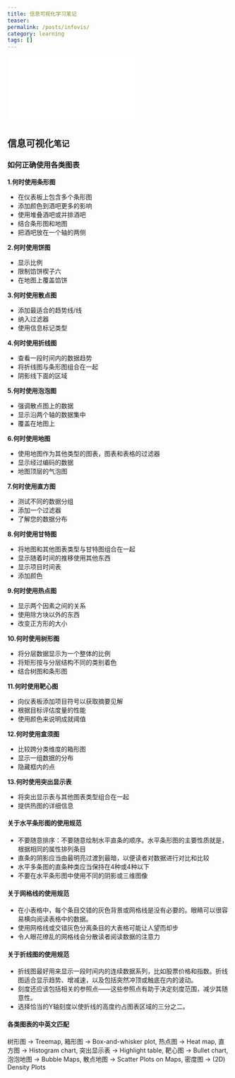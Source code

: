 ```yaml
---
title: 信息可视化学习笔记
teaser: 
permalink: /posts/infovis/
category: learning
tags: []
---
```

![T](tableau.pgn "Title")

信息可视化`笔记` 
----------------

### **如何正确使用各类图表**
**1.何时使用条形图**
* 在仪表板上包含多个条形图
* 添加颜色到酒吧更多的影响
* 使用堆叠酒吧或并排酒吧
* 结合条形图和地图
* 把酒吧放在一个轴的两侧

**2.何时使用饼图**
* 显示比例
* 限制馅饼楔子六
* 在地图上覆盖馅饼

**3.何时使用散点图**
* 添加最适合的趋势线/线
* 纳入过滤器
* 使用信息标记类型

**4.何时使用折线图**
* 查看一段时间内的数据趋势
* 将折线图与条形图组合在一起
* 阴影线下面的区域

**5.何时使用泡泡图**
* 强调散点图上的数据
* 显示沿两个轴的数据集中
* 覆盖在地图上

**6.何时使用地图**
* 使用地图作为其他类型的图表，图表和表格的过滤器
* 显示经过编码的数据
* 地图顶层的气泡图

**7.何时使用直方图**
* 测试不同的数据分组
* 添加一个过滤器
* 了解您的数据分布

**8.何时使用甘特图**
* 将地图和其他图表类型与甘特图组合在一起
* 显示随着时间的推移使用其他东西
* 显示项目时间表
* 添加颜色

**9.何时使用热点图**
* 显示两个因素之间的关系
* 使用除方块以外的东西
* 改变正方形的大小

**10.何时使用树形图**
* 将分层数据显示为一个整体的比例
* 将矩形按与分层结构不同的类别着色
* 结合树图和条形图

**11.何时使用靶心图**
* 向仪表板添加项目符号以获取摘要见解
* 根据目标评估度量的性能
* 使用颜色来说明成就阈值

**12.何时使用盒须图**
* 比较跨分类维度的箱形图
* 显示一组数据的分布
* 隐藏框内的点

**13.何时使用突出显示表**
* 将突出显示表与其他图表类型组合在一起
* 提供热图的详细信息

#### **关于水平条形图的使用规范**
* 不要随意排序：不要随意绘制水平直条的顺序。水平条形图的主要性质就是，根据相同的属性排列条目
* 直条的阴影应当由最明亮过渡到最暗，以便读者对数据进行对比和比较
* 水平多条图的直条种类应当保持在4种或4种以下
* 不要在水平条形图中使用不同的阴影或三维图像

#### **关于网格线的使用规范**
* 在小表格中，每个条目交错的灰色背景或网格线是没有必要的。眼睛可以很容易横向阅读表格中的数据。
* 使用网格线或交错灰色分离条目的大表格可能让人望而却步
* 令人眼花缭乱的网格线会分散读者阅读数据的注意力

#### **关于折线图的使用规范**
* 折线图最好用来显示一段时间内的连续数据系列，比如股票价格和指数。折线图适合显示趋势、增减速，以及包括突然冲顶或触底在内的波动。 
* 刻度还应该包括相关的参照点——这些参照点有助于决定刻度范围，减少其随意性。
* 选择恰当的Y轴刻度以使折线的高度约占图表区域的三分之二。

#### **各类图表的中英文匹配**
树形图 → Treemap, 箱形图 → Box-and-whisker plot, 热点图 → Heat map, 直方图 → Histogram chart, 突出显示表 → Highlight table, 靶心图 → Bullet chart, 泡泡地图 → Bubble Maps, 散点地图 → Scatter Plots on Maps, 密度图 → (2D) Density Plots



